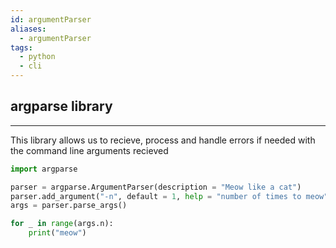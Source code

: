 ```yaml
---
id: argumentParser
aliases:
  - argumentParser
tags:
  - python
  - cli
---
```

## argparse library
---
This library allows us to recieve, process and handle errors if needed with the command line arguments recieved
```python
import argparse

parser = argparse.ArgumentParser(description = "Meow like a cat")
parser.add_argument("-n", default = 1, help = "number of times to meow", type = int)
args = parser.parse_args()

for _ in range(args.n):
	print("meow")

```
